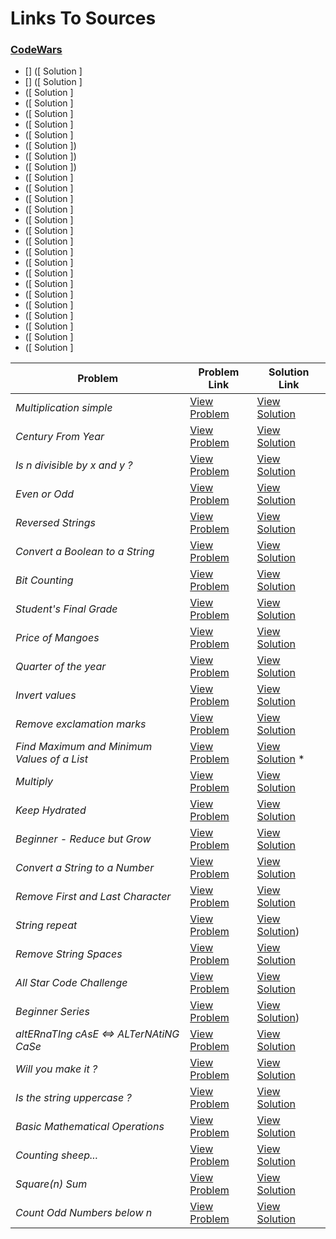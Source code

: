 # Links To Sources

### [CodeWars](https://codewars.com)

- [] ([ Solution ]
- [] ([ Solution ]
- [](https://www.codewars.com/kata/5168bb5dfe9a00b126000018) ([ Solution ]
- [](https://www.codewars.com/kata/551b4501ac0447318f0009cd) ([ Solution ]
- [](https://www.codewars.com/kata/526571aae218b8ee490006f4) ([ Solution ]
- [](https://www.codewars.com/kata/5ad0d8356165e63c140014d4) ([ Solution ]
- [](https://www.codewars.com/kata/57a77726bb9944d000000b06) ([ Solution ]
- [](https://www.codewars.com/kata/5ce9c1000bab0b001134f5af) ([ Solution ])
- [](https://www.codewars.com/kata/5899dc03bc95b1bf1b0000ad) ([ Solution ])
- [](https://www.codewars.com/kata/57a0885cbb9944e24c00008e) ([ Solution ])
- [](https://www.codewars.com/kata/577a98a6ae28071780000989) ([ Solution ]
- [](https://www.codewars.com/kata/50654ddff44f800200000004) ([ Solution ]
- [](https://www.codewars.com/kata/582cb0224e56e068d800003c) ([ Solution ]
- [](https://www.codewars.com/kata/57f780909f7e8e3183000078) ([ Solution ]
- [](https://www.codewars.com/kata/544675c6f971f7399a000e79) ([ Solution ]
- [](https://www.codewars.com/kata/56bc28ad5bdaeb48760009b0) ([ Solution ]
- [](https://www.codewars.com/kata/57a0e5c372292dd76d000d7e) ([ Solution ]
- [](https://www.codewars.com/kata/57eae20f5500ad98e50002c5) ([ Solution ]
- [](https://www.codewars.com/kata/5865918c6b569962950002a1) ([ Solution ]
- [](https://www.codewars.com/kata/55f9bca8ecaa9eac7100004a) ([ Solution ]
- [](https://www.codewars.com/kata/56efc695740d30f963000557) ([ Solution ]
- [](https://www.codewars.com/kata/5861d28f124b35723e00005e) ([ Solution ]
- [](https://www.codewars.com/kata/56cd44e1aa4ac7879200010b) ([ Solution ]
- [](https://www.codewars.com/kata/57356c55867b9b7a60000bd7) ([ Solution ]
- [](https://www.codewars.com/kata/54edbc7200b811e956000556) ([ Solution ]
- [](https://www.codewars.com/kata/515e271a311df0350d00000f) ([ Solution ]
- [](https://www.codewars.com/kata/59342039eb450e39970000a6) ([ Solution ]



|        Problem            |              Problem Link                                                      |                     Solution Link                       |
|---------------------------|--------------------------------------------------------------------------------|---------------------------------------------------------|
| *Multiplication simple*   | [View Problem](https://www.codewars.com/kata/583710ccaa6717322c000105)         | [View Solution](multiplication_simple.cpp)              |
| *Century From Year*       | [View Problem](https://www.codewars.com/kata/5a3fe3dde1ce0e8ed6000097)        | [View Solution](century_from_year.cpp)             |
| *Is n divisible by x and y ?*   | [View Problem](https://www.codewars.com/kata/5545f109004975ea66000086)         | [View Solution](n_divisible_by_x_and_y.cpp)              |
| *Even or Odd*   | [View Problem](https://www.codewars.com/kata/53da3dbb4a5168369a0000fe)         | [View Solution](even_or_odd.cpp)              |
| *Reversed Strings*   | [View Problem](https://www.codewars.com/kata/)         | [View Solution](reversed_strings.cpp)              |
| *Convert a Boolean to a String*  | [View Problem](https://www.codewars.com/kata/)         | [View Solution](convert_boolean_to_string.cpp)          |
| *Bit Counting*   | [View Problem](https://www.codewars.com/kata/)         | [View Solution](bit_counting.cpp)             |
| *Student's Final Grade*   | [View Problem](https://www.codewars.com/kata/)         | [View Solution](student's_final_grade.cpp)              |
| *Price of Mangoes*   | [View Problem](https://www.codewars.com/kata/)         | [View Solution](price_of_mangoes.cpp)              |
| *Quarter of the year*   | [View Problem](https://www.codewars.com/kata/)         | [View Solution](quarter_of_the_year.cpp)              |
| *Invert values*   | [View Problem](https://www.codewars.com/kata/)         | [View Solution](invert_values.cpp)             |
| *Remove exclamation marks*   | [View Problem](https://www.codewars.com/kata/)         | [View Solution](remove_exclamation_marks.cpp)              |
| *Find Maximum and Minimum Values of a List*  | [View Problem](https://www.codewars.com/kata/)  | [View Solution](find_max_and_min.cpp)  *       |
| *Multiply*                       | [View Problem](https://www.codewars.com/kata/)         | [View Solution](multiply.cpp)              |
| *Keep Hydrated*   | [View Problem](https://www.codewars.com/kata/)         | [View Solution](keep_hydrated.cpp)              |
| *Beginner - Reduce but Grow*   | [View Problem](https://www.codewars.com/kata/)         | [View Solution](beginner_reduce_but_grow.cpp)             |
| *Convert a String to a Number*   | [View Problem](https://www.codewars.com/kata/)         | [View Solution](convert_string_to_number.cpp)           |
| *Remove First and Last Character*   | [View Problem](https://www.codewars.com/kata/)  | [View Solution](remove_first_and_last_character.cpp)       |
| *String repeat*   | [View Problem](https://www.codewars.com/kata/)         | [View Solution](string_repeat.cpp))             |
| *Remove String Spaces*   | [View Problem](https://www.codewars.com/kata/)         | [View Solution](remove_string_spaces.cpp)              |
| *All Star Code Challenge*   | [View Problem](https://www.codewars.com/kata/)         | [View Solution](all_star_code_challenge.cpp)             |
| *Beginner Series*   | [View Problem](https://www.codewars.com/kata/)         | [View Solution](beginner_series.cpp))             |
| *altERnaTIng cAsE <=> ALTerNAtiNG CaSe*   | [View Problem](https://www.codewars.com/kata/)         | [View Solution](altERnaTIngcAsE.cpp)     |
| *Will you make it ?*   | [View Problem](https://www.codewars.com/kata/)         | [View Solution](will_you_make_it.cpp)              |
| *Is the string uppercase ?*   | [View Problem](https://www.codewars.com/kata/)         | [View Solution](is_the_string_uppercase.cpp)              |
| *Basic Mathematical Operations*   | [View Problem](https://www.codewars.com/kata/)         | [View Solution](basic_mathematical_operations.cpp)     |
| *Counting sheep...*   | [View Problem](https://www.codewars.com/kata/)         | [View Solution](counting_sheep.cpp)              |
| *Square(n) Sum*   | [View Problem](https://www.codewars.com/kata/)         | [View Solution](square(n)_sum.cpp)              |
| *Count Odd Numbers below n*   | [View Problem](https://www.codewars.com/kata/)         | [View Solution](count_odd_0umbers_below_n.cpp)              |
